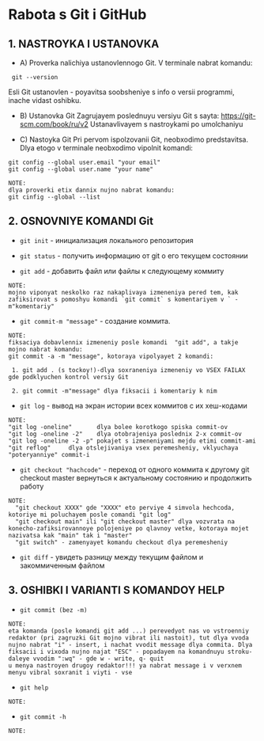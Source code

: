 # Rabota s Git i GitHub

## 1. NASTROYKA I USTANOVKA

 * A) Proverka nalichiya ustanovlennogo Git.
 V terminale nabrat komandu: 
 ```
  git --version 
  ```
 Esli Git ustanovlen - poyavitsa soobsheniye s info o versii programmi, inache vidast oshibku.

 * B) Ustanovka Git
 Zagrujayem poslednuyu versiyu Git s sayta:
  https://git-scm.com/book/ru/v2 
  Ustanavlivayem s nastroykami po umolchaniyu

 * C) Nastoyka Git
  Pri pervom ispolzovanii Git, neobxodimo predstavitsa. Dlya etogo v terminale neobxodimo vipolnit komandi:
  ```
git config --global user.email "your email"
git config --global user.name "your name"
  ```

  ```
  NOTE: 
  dlya proverki etix dannix nujno nabrat komandu:
  git cinfig --global --list
  ```

## 2. OSNOVNIYE KOMANDI Git

* `git init` - инициализация локального репозитория

* `git status` - получить информацию от git о его текущем состоянии

* `git add` - добавить файл или файлы к следующему коммиту

```
NOTE: 
mojno viponyat neskolko raz nakaplivaya izmeneniya pered tem, kak zafiksirovat s pomoshyu komandi `git commit` s komentariyem v ` -m"komentariy" 
```

 * `git commit-m "message"` - создание коммита.

```
NOTE: 
fiksaciya dobavlennix izmeneniy posle komandi  "git add", a takje mojno nabrat komandu: 
git commit -a -m "message", kotoraya vipolyayet 2 komandi:

 1. git add . (s tockoy!)-dlya soxraneniya izmeneniy vo VSEX FAILAX gde podklyuchen kontrol versiy Git
 
 2. git commit -m"message" dlya fiksacii i komentariy k nim
 ```

* `git log` - вывод на экран истории всех коммитов с их хеш-кодами 

```
NOTE: 
"git log -oneline"       dlya bolee korotkogo spiska commit-ov
"git log -oneline -2"    dlya otobrajeniya poslednix 2-x commit-ov
"git log -oneline -2 -p" pokajet s izmeneniyami mejdu etimi commit-ami
"git reflog"     dlya otslejivaniya vsex peremesheniy, vklyuchaya "poteryanniye" commit-i
```

* `git checkout "hachcode"` - переход от одного коммита к другому git checkout master вернуться к актуальному состоянию и продолжить работу
```
NOTE:
  "git checkout XXXX" gde "XXXX" eto perviye 4 simvola hechcoda, kotoriye mi poluchayem posle comandi "git log"
  "git checkout main" ili "git checkout master" dlya vozvrata na konecho-zafiksirovannoye polojeniye po qlavnoy vetke, kotoraya mojet nazivatsa kak "main" tak i "master"
  "git switch" - zamenyayet komandu checkout dlya peremesheniy
```

* `git diff` - увидеть разницу между текущим файлом и закоммиченным файлом

## 3. OSHIBKI I VARIANTI S KOMANDOY HELP

* `git commit (bez -m)`
```
NOTE:
eta komanda (posle komandi git add ...) perevedyot nas vo vstroenniy redaktor (pri zagruzki Git mojno vibrat ili nastoit), tut dlya vvoda nujno nabrat "i" - insert, i nachat vvodit message dlya commita. Dlya fiksacii i vixoda nujno najat "ESC" - popadayem na komandnuyu stroku- daleye vvodim ":wq" - gde w - write, q- quit 
u menya nastroyen drugoy redaktor!!! ya nabrat message i v verxnem menyu vibral soxranit i viyti - vse
```
* `git help`
```
NOTE:
```
* `git commit -h`
```
NOTE:
```
